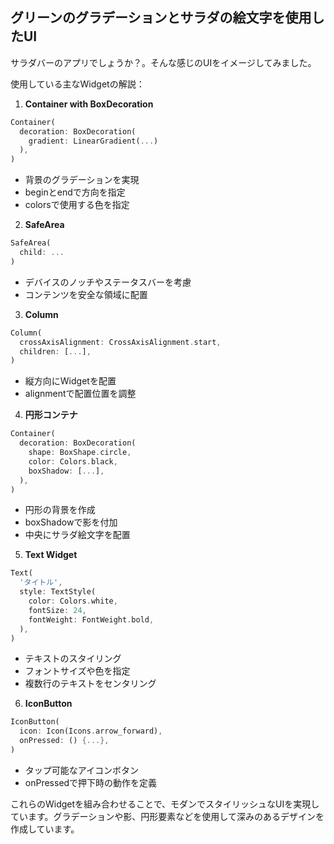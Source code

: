 ## グリーンのグラデーションとサラダの絵文字を使用したUI
サラダバーのアプリでしょうか？。そんな感じのUIをイメージしてみました。

使用している主なWidgetの解説：

1. **Container with BoxDecoration**
```dart
Container(
  decoration: BoxDecoration(
    gradient: LinearGradient(...)
  ),
)
```
- 背景のグラデーションを実現
- beginとendで方向を指定
- colorsで使用する色を指定

2. **SafeArea**
```dart
SafeArea(
  child: ...
)
```
- デバイスのノッチやステータスバーを考慮
- コンテンツを安全な領域に配置

3. **Column**
```dart
Column(
  crossAxisAlignment: CrossAxisAlignment.start,
  children: [...],
)
```
- 縦方向にWidgetを配置
- alignmentで配置位置を調整

4. **円形コンテナ**
```dart
Container(
  decoration: BoxDecoration(
    shape: BoxShape.circle,
    color: Colors.black,
    boxShadow: [...],
  ),
)
```
- 円形の背景を作成
- boxShadowで影を付加
- 中央にサラダ絵文字を配置

5. **Text Widget**
```dart
Text(
  'タイトル',
  style: TextStyle(
    color: Colors.white,
    fontSize: 24,
    fontWeight: FontWeight.bold,
  ),
)
```
- テキストのスタイリング
- フォントサイズや色を指定
- 複数行のテキストをセンタリング

6. **IconButton**
```dart
IconButton(
  icon: Icon(Icons.arrow_forward),
  onPressed: () {...},
)
```
- タップ可能なアイコンボタン
- onPressedで押下時の動作を定義

これらのWidgetを組み合わせることで、モダンでスタイリッシュなUIを実現しています。グラデーションや影、円形要素などを使用して深みのあるデザインを作成しています。